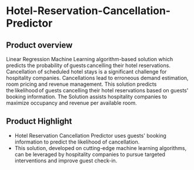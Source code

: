 # Hotel-Reservation-Cancellation-Predictor

## Product overview

Linear Regression Machine Learning algorithm-based solution which predicts the probability of guests cancelling their hotel reservations. Cancellation of scheduled hotel stays is a significant challenge for hospitality companies. Cancellations lead to erroneous demand estimation, room pricing and revenue management. This solution predicts the likelihood of guests cancelling their hotel reservations based on guests' booking information. The Solution assists hospitality companies to maximize occupancy and revenue per available room.

## Product Highlight 

* Hotel Reservation Cancellation Predictor uses guests' booking information to predict the likelihood of cancellation.
* This solution, developed on cutting-edge machine learning algorithms, can be leveraged by hospitality companies to pursue targeted interventions and improve guest check-in.